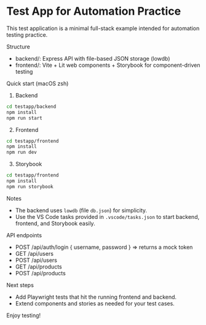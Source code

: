 # Test App for Automation Practice

This test application is a minimal full-stack example intended for automation testing practice.

Structure
- backend/: Express API with file-based JSON storage (lowdb)
- frontend/: Vite + Lit web components + Storybook for component-driven testing

Quick start (macOS zsh)

1. Backend

```bash
cd testapp/backend
npm install
npm run start
```

2. Frontend

```bash
cd testapp/frontend
npm install
npm run dev
```

3. Storybook

```bash
cd testapp/frontend
npm install
npm run storybook
```

Notes
- The backend uses `lowdb` (file `db.json`) for simplicity.
- Use the VS Code tasks provided in `.vscode/tasks.json` to start backend, frontend, and Storybook easily.

API endpoints
- POST /api/auth/login { username, password } => returns a mock token
- GET /api/users
- POST /api/users
- GET /api/products
- POST /api/products

Next steps
- Add Playwright tests that hit the running frontend and backend.
- Extend components and stories as needed for your test cases.

Enjoy testing!
